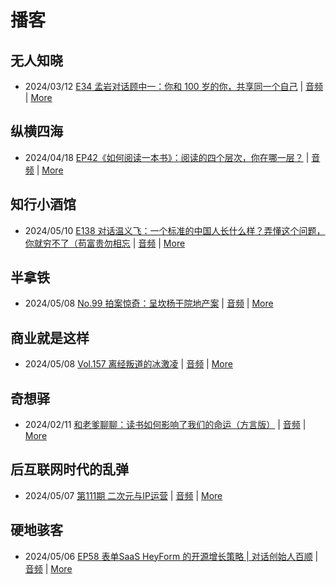 # 播客

## 无人知晓
- 2024/03/12 [E34 孟岩对话顾中一：你和 100 岁的你，共享同一个自己](https://www.xiaoyuzhoufm.com/episode/65effcb5421188fe6adc9f41) | [音频](https://dts-api.xiaoyuzhoufm.com/track/611719d3cb0b82e1df0ad29e/65effcb5421188fe6adc9f41/media.xyzcdn.net/lmrDHW9ykqTLnzJhhyFDBFdUQ27Z.m4a) | [More](channels/%E6%97%A0%E4%BA%BA%E7%9F%A5%E6%99%93.md)

## 纵横四海
- 2024/04/18 [EP42《如何阅读一本书》：阅读的四个层次，你在哪一层？](https://www.ximalaya.com/sound/723479352) | [音频](https://audio.xmcdn.com/storages/3b69-audiofreehighqps/3C/65/GKwRINsJ9uUNByqsIQLH8Evf.m4a) | [More](channels/%E7%BA%B5%E6%A8%AA%E5%9B%9B%E6%B5%B7.md)

## 知行小酒馆
- 2024/05/10 [E138 对话温义飞：一个标准的中国人长什么样？弄懂这个问题，你就穷不了（苟富贵勿相忘](https://www.xiaoyuzhoufm.com/episode/663d827faf6f88d32f7d2cd8) | [音频](https://dts-api.xiaoyuzhoufm.com/track/6013f9f58e2f7ee375cf4216/663d827faf6f88d32f7d2cd8/media.xyzcdn.net/lpCBpa8_I4iyLTZnnzXL4-j0rpcx.m4a) | [More](channels/%E7%9F%A5%E8%A1%8C%E5%B0%8F%E9%85%92%E9%A6%86.md)

## 半拿铁
- 2024/05/08 [No.99 拍案惊奇：呈坎杨干院地产案](https://www.ximalaya.com/sound/727606691) | [音频](https://dl.wavpub.com/item/227_31599014_4177.m4a) | [More](channels/%E5%8D%8A%E6%8B%BF%E9%93%81.md)

## 商业就是这样
- 2024/05/08 [Vol.157 离经叛道的冰激凌](https://www.ximalaya.com/sound/727604423) | [音频](https://audio.xmcdn.com/storages/2812-audiofreehighqps/8A/E0/GKwRIUEKEV0bARy6ZgLQoLoU.m4a) | [More](channels/%E5%95%86%E4%B8%9A%E5%B0%B1%E6%98%AF%E8%BF%99%E6%A0%B7.md)

## 奇想驿
- 2024/02/11 [和老爹聊聊：读书如何影响了我们的命运（方言版）](https://www.xiaoyuzhoufm.com/episode/65c839a90bef6c2074d27174) | [音频](https://dts-api.xiaoyuzhoufm.com/track/6034daea97755b8fc9c66480/65c839a90bef6c2074d27174/media.xyzcdn.net/ljFv7ZFgmiyNZuNiYLWTh8I-KQ6F.m4a) | [More](channels/%E5%A5%87%E6%83%B3%E9%A9%BF.md)

## 后互联网时代的乱弹
- 2024/05/07 [第111期 二次元与IP运营](https://hosting.wavpub.cn/pie/ep111/) | [音频](https://tk.wavpub.com/WPDL_ZCRvxCYrARAqKdvsKguSeKUdQkUEMeaEAhQKytLdcYhAyhWhKDVwHNSgwK-fd.mp3) | [More](channels/%E5%90%8E%E4%BA%92%E8%81%94%E7%BD%91%E6%97%B6%E4%BB%A3%E7%9A%84%E4%B9%B1%E5%BC%B9.md)

## 硬地骇客
- 2024/05/06 [EP58 表单SaaS HeyForm 的开源增长策略 | 对话创始人百顺](https://www.xiaoyuzhoufm.com/episode/6638d37248dbc98b8964726f) | [音频](https://dts-api.xiaoyuzhoufm.com/track/640ee2438be5d40013fe4a87/6638d37248dbc98b8964726f/media.xyzcdn.net/lktYyP6IC5R20jcjw5sPKM4VgQfx.m4a) | [More](channels/%E7%A1%AC%E5%9C%B0%E9%AA%87%E5%AE%A2.md)

